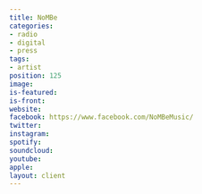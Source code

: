 ```yaml
---
title: NoMBe
categories:
- radio
- digital
- press
tags:
- artist
position: 125
image: 
is-featured: 
is-front: 
website: 
facebook: https://www.facebook.com/NoMBeMusic/
twitter: 
instagram: 
spotify: 
soundcloud: 
youtube: 
apple: 
layout: client
---
```


